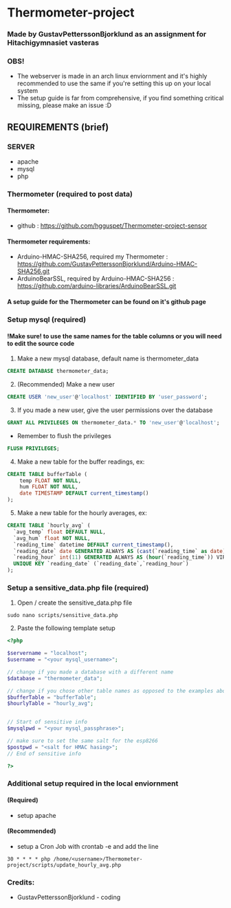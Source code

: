 # Thermometer-project
### Made by GustavPetterssonBjorklund as an assignment for Hitachigymnasiet vasteras

### OBS!
 - The webserver is made in an arch linux enviornment and it's highly recommended to use the same if you're setting this up on your local system
 - The setup guide is far from comprehensive, if you find something critical missing, please make an issue :D


## REQUIREMENTS (brief)
### SERVER
 - apache
 - mysql 
 - php
### Thermometer (required to post data)
#### Thermometer:
 - github : https://github.com/hgguspet/Thermometer-project-sensor
#### Thermometer requirements:
 - Arduino-HMAC-SHA256, required my Thermometer : https://github.com/GustavPetterssonBjorklund/Arduino-HMAC-SHA256.git
 - ArduinoBearSSL, required by Arduino-HMAC-SHA256 : https://github.com/arduino-libraries/ArduinoBearSSL.git
#### A setup guide for the Thermometer can be found on it's github page



### Setup mysql (required)
#### !Make sure! to use the same names for the table columns or you will need to edit the source code
1. Make a new mysql database, default name is thermometer_data
```sql
CREATE DATABASE thermometer_data;
```
2. (Recommended) Make a new user
```sql
CREATE USER 'new_user'@'localhost' IDENTIFIED BY 'user_password';
```
3. If you made a new user, give the user permissions over the database
```sql
GRANT ALL PRIVILEGES ON thermometer_data.* TO 'new_user'@'localhost';
```
 - Remember to flush the privileges
```sql
FLUSH PRIVILEGES;
```
4. Make a new table for the buffer readings, ex:
```sql
CREATE TABLE bufferTable (
    temp FLOAT NOT NULL,
    hum FLOAT NOT NULL,
    date TIMESTAMP DEFAULT current_timestamp()
);
```
5. Make a new table for the hourly averages, ex:
```sql
CREATE TABLE `hourly_avg` (
  `avg_temp` float DEFAULT NULL,
  `avg_hum` float NOT NULL,
  `reading_time` datetime DEFAULT current_timestamp(),
  `reading_date` date GENERATED ALWAYS AS (cast(`reading_time` as date)) VIRTUAL,
  `reading_hour` int(11) GENERATED ALWAYS AS (hour(`reading_time`)) VIRTUAL,
  UNIQUE KEY `reading_date` (`reading_date`,`reading_hour`)
);
```

### Setup a sensitive_data.php file (required)

1. Open / create the sensitive_data.php file
```terminal
sudo nano scripts/sensitive_data.php
```

2. Paste the following template setup
```php
<?php

$servername = "localhost";
$username = "<your mysql_username>";

// change if you made a database with a different name
$database = "thermometer_data";

// change if you chose other table names as opposed to the examples above
$bufferTable = "bufferTable";
$hourlyTable = "hourly_avg";


// Start of sensitive info
$mysqlpwd = "<your mysql_passphrase>";

// make sure to set the same salt for the esp8266
$postpwd = "<salt for HMAC hasing>";
// End of sensitive info

?>
```

### Additional setup required in the local enviornment
#### (Required)
 - setup apache
#### (Recommended)
 - setup a Cron Job with crontab -e and add the line 
```crontab
30 * * * * php /home/<username>/Thermometer-project/scripts/update_hourly_avg.php
```

 ### Credits:
 - GustavPetterssonBjorklund - coding
